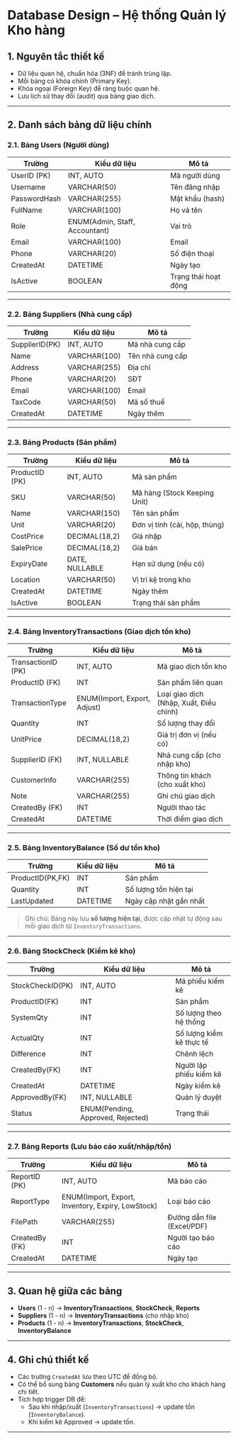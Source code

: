 # Database Design – Hệ thống Quản lý Kho hàng

## 1. Nguyên tắc thiết kế
- Dữ liệu quan hệ, chuẩn hóa (3NF) để tránh trùng lặp.  
- Mỗi bảng có khóa chính (Primary Key).  
- Khóa ngoại (Foreign Key) để ràng buộc quan hệ.  
- Lưu lịch sử thay đổi (audit) qua bảng giao dịch.  

---

## 2. Danh sách bảng dữ liệu chính

### 2.1. Bảng Users (Người dùng)
| Trường        | Kiểu dữ liệu   | Mô tả                           |
|---------------|----------------|---------------------------------|
| UserID (PK)   | INT, AUTO      | Mã người dùng                   |
| Username      | VARCHAR(50)    | Tên đăng nhập                   |
| PasswordHash  | VARCHAR(255)   | Mật khẩu (hash)                 |
| FullName      | VARCHAR(100)   | Họ và tên                       |
| Role          | ENUM(Admin, Staff, Accountant) | Vai trò |
| Email         | VARCHAR(100)   | Email                           |
| Phone         | VARCHAR(20)    | Số điện thoại                   |
| CreatedAt     | DATETIME       | Ngày tạo                        |
| IsActive      | BOOLEAN        | Trạng thái hoạt động            |

---

### 2.2. Bảng Suppliers (Nhà cung cấp)
| Trường        | Kiểu dữ liệu   | Mô tả                |
|---------------|----------------|----------------------|
| SupplierID(PK)| INT, AUTO      | Mã nhà cung cấp      |
| Name          | VARCHAR(100)   | Tên nhà cung cấp     |
| Address       | VARCHAR(255)   | Địa chỉ              |
| Phone         | VARCHAR(20)    | SĐT                  |
| Email         | VARCHAR(100)   | Email                |
| TaxCode       | VARCHAR(50)    | Mã số thuế           |
| CreatedAt     | DATETIME       | Ngày thêm            |

---

### 2.3. Bảng Products (Sản phẩm)
| Trường         | Kiểu dữ liệu   | Mô tả                           |
|----------------|----------------|---------------------------------|
| ProductID (PK) | INT, AUTO      | Mã sản phẩm                     |
| SKU            | VARCHAR(50)    | Mã hàng (Stock Keeping Unit)    |
| Name           | VARCHAR(150)   | Tên sản phẩm                    |
| Unit           | VARCHAR(20)    | Đơn vị tính (cái, hộp, thùng)   |
| CostPrice      | DECIMAL(18,2)  | Giá nhập                        |
| SalePrice      | DECIMAL(18,2)  | Giá bán                         |
| ExpiryDate     | DATE, NULLABLE | Hạn sử dụng (nếu có)            |
| Location       | VARCHAR(50)    | Vị trí kệ trong kho             |
| CreatedAt      | DATETIME       | Ngày thêm                       |
| IsActive       | BOOLEAN        | Trạng thái sản phẩm             |

---

### 2.4. Bảng InventoryTransactions (Giao dịch tồn kho)
| Trường              | Kiểu dữ liệu   | Mô tả                                        |
|---------------------|----------------|----------------------------------------------|
| TransactionID (PK)  | INT, AUTO      | Mã giao dịch tồn kho                         |
| ProductID (FK)      | INT            | Sản phẩm liên quan                           |
| TransactionType     | ENUM(Import, Export, Adjust) | Loại giao dịch (Nhập, Xuất, Điều chỉnh) |
| Quantity            | INT            | Số lượng thay đổi                            |
| UnitPrice           | DECIMAL(18,2)  | Giá trị đơn vị (nếu có)                      |
| SupplierID (FK)     | INT, NULLABLE  | Nhà cung cấp (cho nhập kho)                  |
| CustomerInfo        | VARCHAR(255)   | Thông tin khách (cho xuất kho)               |
| Note                | VARCHAR(255)   | Ghi chú giao dịch                            |
| CreatedBy (FK)      | INT            | Người thao tác                               |
| CreatedAt           | DATETIME       | Thời điểm giao dịch                          |

---

### 2.5. Bảng InventoryBalance (Số dư tồn kho)
| Trường        | Kiểu dữ liệu   | Mô tả                           |
|---------------|----------------|---------------------------------|
| ProductID(PK,FK)| INT          | Sản phẩm                        |
| Quantity       | INT            | Số lượng tồn hiện tại           |
| LastUpdated    | DATETIME       | Ngày cập nhật gần nhất          |

> Ghi chú: Bảng này lưu **số lượng hiện tại**, được cập nhật tự động sau mỗi giao dịch từ `InventoryTransactions`.

---

### 2.6. Bảng StockCheck (Kiểm kê kho)
| Trường        | Kiểu dữ liệu   | Mô tả                           |
|---------------|----------------|---------------------------------|
| StockCheckID(PK)| INT, AUTO    | Mã phiếu kiểm kê                |
| ProductID(FK) | INT            | Sản phẩm                        |
| SystemQty     | INT            | Số lượng theo hệ thống          |
| ActualQty     | INT            | Số lượng kiểm kê thực tế        |
| Difference    | INT            | Chênh lệch                      |
| CreatedBy(FK) | INT            | Người lập phiếu kiểm kê         |
| CreatedAt     | DATETIME       | Ngày kiểm kê                    |
| ApprovedBy(FK)| INT, NULLABLE  | Quản lý duyệt                   |
| Status        | ENUM(Pending, Approved, Rejected) | Trạng thái |

---

### 2.7. Bảng Reports (Lưu báo cáo xuất/nhập/tồn)
| Trường         | Kiểu dữ liệu   | Mô tả                           |
|----------------|----------------|---------------------------------|
| ReportID (PK)  | INT, AUTO      | Mã báo cáo                      |
| ReportType     | ENUM(Import, Export, Inventory, Expiry, LowStock) | Loại báo cáo |
| FilePath       | VARCHAR(255)   | Đường dẫn file (Excel/PDF)      |
| CreatedBy (FK) | INT            | Người tạo báo cáo               |
| CreatedAt      | DATETIME       | Ngày tạo                        |

---

## 3. Quan hệ giữa các bảng
- **Users** (1 - n) → **InventoryTransactions**, **StockCheck**, **Reports**  
- **Suppliers** (1 - n) → **InventoryTransactions** (cho nhập kho)  
- **Products** (1 - n) → **InventoryTransactions**, **StockCheck**, **InventoryBalance**  

---

## 4. Ghi chú thiết kế
- Các trường `CreatedAt` lưu theo UTC để đồng bộ.  
- Có thể bổ sung bảng **Customers** nếu quản lý xuất kho cho khách hàng chi tiết.  
- Tích hợp trigger DB để:
  - Sau khi nhập/xuất (`InventoryTransactions`) → update tồn (`InventoryBalance`).  
  - Khi kiểm kê Approved → update tồn.  

---
